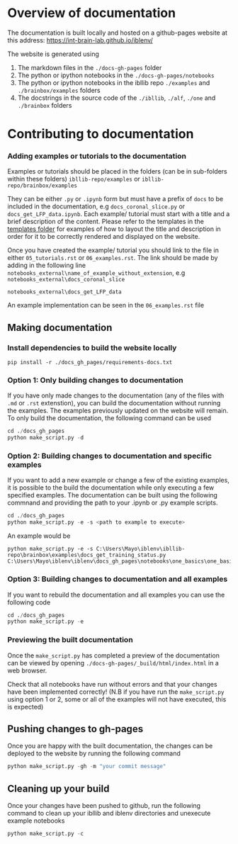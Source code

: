 # Overview of documentation

The documentation is built locally and hosted on a github-pages website at this address:
https://int-brain-lab.github.io/iblenv/

The website is generated using
 1. The markdown files in the `./docs-gh-pages` folder
 2. The python or ipython notebooks in the `./docs-gh-pages/notebooks`
 3. The python or ipython notebooks in the ibllib repo  `./examples` and `./brainbox/examples` folders
 4. The docstrings in the source code of the `./ibllib`, `./alf`, `./one` and `./brainbox` folders


# Contributing to documentation

### Adding examples or tutorials to the documentation
Examples or tutorials should be placed in the folders (can be in sub-folders within these folders)
`ibllib-repo/examples`
or
`ibllib-repo/brainbox/examples`

They can be either `.py` or `.ipynb` form but must have a prefix of `docs` to be included in the documentation, 
e.g `docs_coronal_slice.py` or `docs_get_LFP_data.ipynb`. Each example/ tutorial must start with a title and a brief 
description of the content. Please refer to the templates in the [templates folder](./templates) for examples of 
how to layout the title and description in order for it to be correctly rendered and displayed on the website. 

Once you have created the example/ tutorial you should link to the file in either `05_tutorials.rst` or `06_examples.rst`.
The link should be made by adding in the following line `notebooks_external\name_of_example_without_extension`, e.g
`notebooks_external\docs_coronal_slice`

`notebooks_external\docs_get_LFP_data`

An example implementation can be seen in the `06_examples.rst` file

## Making documentation
### Install dependencies to build the website locally
```shell
pip install -r ./docs_gh_pages/requirements-docs.txt
```

### Option 1: Only building changes to documentation
If you have only made changes to the documentation (any of the files with `.md` or `.rst` extenstion), you can build the
documentation without running the examples. The examples previously updated on the website will remain. To only
build the documentation, the following command can be used

```python
cd ./docs_gh_pages
python make_script.py -d
```

### Option 2: Building changes to documentation and specific examples
If you want to add a new example or change a few of the existing examples, it is possible to the build the documentation
while only executing a few specified examples. The documentation can be built using the following commnand and providing
the path to your .ipynb or .py example scripts. 

```python
cd ./docs_gh_pages
python make_script.py -e -s <path to example to execute>
```

An example would be
```
python make_script.py -e -s C:\Users\Mayo\iblenv\ibllib-repo\brainbox\examples\docs_get_training_status.py C:\Users\Mayo\iblenv\iblenv\docs_gh_pages\notebooks\one_basics\one_basics.ipynb
```

### Option 3: Building changes to documentation and all examples
If you want to rebuild the documentation and all examples you can use the following code

```python
cd ./docs_gh_pages
python make_script.py -e
```

### Previewing the built documentation
Once the `make_script.py` has completed a preview of the documentation can be viewed by opening 
`./docs-gh-pages/_build/html/index.html` in a web browser.

Check that all notebooks have run without errors and that your changes have been implemented correctly! (N.B if you have
run the `make_script.py` using option 1 or 2, some or all of the examples will not have executed, this is expected)


## Pushing changes to gh-pages
Once you are happy with the built documentation, the changes can be deployed to the website by running the following
command

```python
python make_script.py -gh -m "your commit message"
```

## Cleaning up your build
Once your changes have been pushed to github, run the following command to clean up your ibllib and iblenv 
directories and unexecute example notebooks
```python
python make_script.py -c
```



